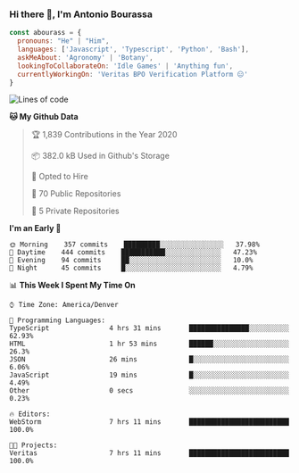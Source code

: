 ### Hi there 👋, I'm Antonio Bourassa

```javascript
const abourass = {
  pronouns: "He" | "Him",
  languages: ['Javascript', 'Typescript', 'Python', 'Bash'],
  askMeAbout: 'Agronomy' | 'Botany',
  lookingToCollaborateOn: 'Idle Games' | 'Anything fun',
  currentlyWorkingOn: 'Veritas BPO Verification Platform 😑'
}
```

<!--START_SECTION:waka-->
![Lines of code](https://img.shields.io/badge/From%20Hello%20World%20I%27ve%20Written-32.8%20million%20lines%20of%20code-blue)

**🐱 My Github Data** 

> 🏆 1,839 Contributions in the Year 2020
 > 
> 📦 382.0 kB Used in Github's Storage 
 > 
> 💼 Opted to Hire
 > 
> 📜 70 Public Repositories
 > 
> 🔑 5 Private Repositories 

**I'm an Early 🐤** 

```text
🌞 Morning    357 commits    █████████░░░░░░░░░░░░░░░░   37.98% 
🌆 Daytime    444 commits    ███████████░░░░░░░░░░░░░░   47.23% 
🌃 Evening    94 commits     ██░░░░░░░░░░░░░░░░░░░░░░░   10.0% 
🌙 Night      45 commits     █░░░░░░░░░░░░░░░░░░░░░░░░   4.79%

```


📊 **This Week I Spent My Time On** 

```text
⌚︎ Time Zone: America/Denver

💬 Programming Languages: 
TypeScript               4 hrs 31 mins       ███████████████░░░░░░░░░░   62.93% 
HTML                     1 hr 53 mins        ██████░░░░░░░░░░░░░░░░░░░   26.3% 
JSON                     26 mins             █░░░░░░░░░░░░░░░░░░░░░░░░   6.06% 
JavaScript               19 mins             █░░░░░░░░░░░░░░░░░░░░░░░░   4.49% 
Other                    0 secs              ░░░░░░░░░░░░░░░░░░░░░░░░░   0.23%

🔥 Editors: 
WebStorm                 7 hrs 11 mins       █████████████████████████   100.0%

🐱‍💻 Projects: 
Veritas                  7 hrs 11 mins       █████████████████████████   100.0%

```


<!--END_SECTION:waka-->

<!--
**Abourass/Abourass** is a ✨ _special_ ✨ repository because its `README.md` (this file) appears on your GitHub profile.

Here are some ideas to get you started:

- 🔭 I’m currently working on ...
- 🌱 I’m currently learning ...
- 👯 I’m looking to collaborate on ...
- 🤔 I’m looking for help with ...
- 💬 Ask me about ...
- 📫 How to reach me: ...
- 😄 Pronouns: ...
- ⚡ Fun fact: ...
-->
